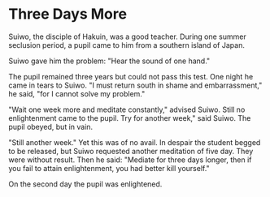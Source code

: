 # Three Days More

Suiwo, the disciple of Hakuin, was a good teacher. During one summer seclusion period, a pupil came to him from a southern island of Japan.

Suiwo gave him the problem: "Hear the sound of one hand."

The pupil remained three years but could not pass this test. One night he came in tears to Suiwo. "I must return south in shame and embarrassment," he said, "for I cannot solve my problem."

"Wait one week more and meditate constantly," advised Suiwo. Still no enlightenment came to the pupil. Try for another week," said Suiwo. The pupil obeyed, but in vain.

"Still another week." Yet this was of no avail. In despair the student begged to be released, but Suiwo requested another meditation of five day. They were without result. Then he said: "Mediate for three days longer, then if you fail to attain enlightenment, you had better kill yourself."

On the second day the pupil was enlightened.
